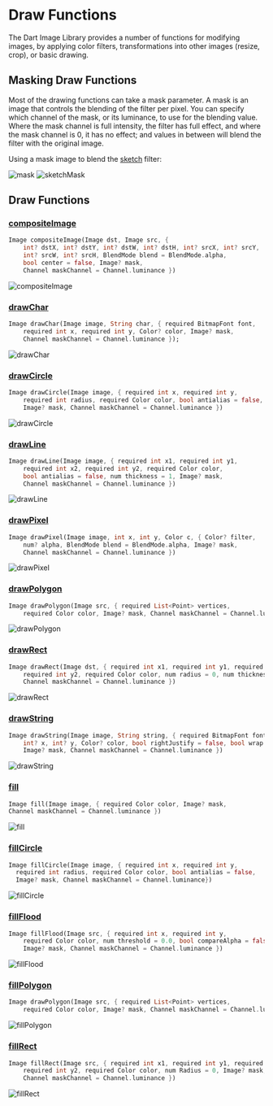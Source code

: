 # Draw Functions

The Dart Image Library provides a number of functions for modifying images, by applying
color filters, transformations into other images (resize, crop), or basic drawing.

## Masking Draw Functions

Most of the drawing functions can take a mask parameter. A mask is an image that controls
the blending of the filter per pixel. You can specify which channel of the mask, or its luminance, to use for
the blending value. Where the mask channel is full intensity, the filter has full effect, and where
the mask channel is 0, it has no effect; and values in between will blend the filter with the original
image.

Using a mask image to blend the [sketch](https://brendan-duncan.github.io/image/doc/api/image/sketch.html) filter:

![mask](images/filter/mask.png)
![sketchMask](images/filter/sketch_mask.png)

## Draw Functions

### [compositeImage](https://brendan-duncan.github.io/image/doc/api/image/compositeImage.html)

```dart  
Image compositeImage(Image dst, Image src, {
    int? dstX, int? dstY, int? dstW, int? dstH, int? srcX, int? srcY,
    int? srcW, int? srcH, BlendMode blend = BlendMode.alpha,
    bool center = false, Image? mask,
    Channel maskChannel = Channel.luminance })
```

![compositeImage](images/draw/compositeImage.png)

### [drawChar](https://brendan-duncan.github.io/image/doc/api/image/drawChar.html)

```dart
Image drawChar(Image image, String char, { required BitmapFont font,
    required int x, required int y, Color? color, Image? mask,
    Channel maskChannel = Channel.luminance });
```

![drawChar](images/draw/drawChar.png)

### [drawCircle](https://brendan-duncan.github.io/image/doc/api/image/drawCircle.html)

```dart
Image drawCircle(Image image, { required int x, required int y,
    required int radius, required Color color, bool antialias = false,
    Image? mask, Channel maskChannel = Channel.luminance })
```

![drawCircle](images/draw/drawCircle.png)

### [drawLine](https://brendan-duncan.github.io/image/doc/api/image/drawLine.html)

```dart
Image drawLine(Image image, { required int x1, required int y1,
    required int x2, required int y2, required Color color,
    bool antialias = false, num thickness = 1, Image? mask,
    Channel maskChannel = Channel.luminance })
```

![drawLine](images/draw/drawLine.png)

### [drawPixel](https://brendan-duncan.github.io/image/doc/api/image/drawPixel.html)

```dart
Image drawPixel(Image image, int x, int y, Color c, { Color? filter,
    num? alpha, BlendMode blend = BlendMode.alpha, Image? mask,
    Channel maskChannel = Channel.luminance })
```

![drawPixel](images/draw/drawPixel.png)

### [drawPolygon](https://brendan-duncan.github.io/image/doc/api/image/drawPolygon.html)

```dart
Image drawPolygon(Image src, { required List<Point> vertices,
    required Color color, Image? mask, Channel maskChannel = Channel.luminance })
```

![drawPolygon](images/draw/drawPolygon.png)

### [drawRect](https://brendan-duncan.github.io/image/doc/api/image/drawRect.html)

```dart
Image drawRect(Image dst, { required int x1, required int y1, required int x2,
    required int y2, required Color color, num radius = 0, num thickness = 1, Image? mask,
    Channel maskChannel = Channel.luminance })
```

![drawRect](images/draw/drawRect.png)

### [drawString](https://brendan-duncan.github.io/image/doc/api/image/drawString.html)

```dart
Image drawString(Image image, String string, { required BitmapFont font,
    int? x, int? y, Color? color, bool rightJustify = false, bool wrap = false,
    Image? mask, Channel maskChannel = Channel.luminance })
```

![drawString](images/draw/drawString.png)

### [fill](https://brendan-duncan.github.io/image/doc/api/image/fill.html)

```dart
Image fill(Image image, { required Color color, Image? mask,
Channel maskChannel = Channel.luminance })
```

![fill](images/draw/fill.png)

### [fillCircle](https://brendan-duncan.github.io/image/doc/api/image/fillCircle.html)

```dart
Image fillCircle(Image image, { required int x, required int y,
  required int radius, required Color color, bool antialias = false, 
  Image? mask, Channel maskChannel = Channel.luminance})
```

![fillCircle](images/draw/fillCircle.png)

### [fillFlood](https://brendan-duncan.github.io/image/doc/api/image/fillFlood.html)

```dart
Image fillFlood(Image src, { required int x, required int y,
    required Color color, num threshold = 0.0, bool compareAlpha = false,
    Image? mask, Channel maskChannel = Channel.luminance })
```

![fillFlood](images/draw/fillFlood.png)

### [fillPolygon](https://brendan-duncan.github.io/image/doc/api/image/fillPolygon.html)

```dart
Image drawPolygon(Image src, { required List<Point> vertices,
    required Color color, Image? mask, Channel maskChannel = Channel.luminance })
```

![fillPolygon](images/draw/fillPolygon.png)

### [fillRect](https://brendan-duncan.github.io/image/doc/api/image/fillRect.html)

```dart
Image fillRect(Image src, { required int x1, required int y1, required int x2,
    required int y2, required Color color, num Radius = 0, Image? mask,
    Channel maskChannel = Channel.luminance })
```

![fillRect](images/draw/fillRect.png)
